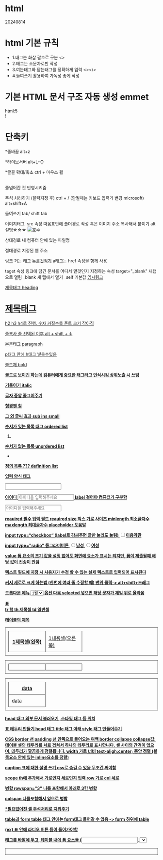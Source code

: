 # html
20240814

# html 기본 규칙
* 1.태그는 화살 괄호로 구분 <>
* 2.태그는 소문자로만 작성
* 3.여는태그와 닫는태그를 정확하게 입력 <></>
* 4.들여쓰기 활용하여 가독성 좋게 작성

# 기본 HTML 문서 구조 자동 생성 emmet
html:5  
!

# 단축키
*줄바꿈 alt+z 

*라이브서버 alt+L+O 

*글꼴 확대/축소 ctrl + 마우스 휠 

<br> 
줄넘어간 것 반영시켜줌

주석 처리하기
(블럭지정 후) ctrl + /
(안될때는 키보드 입력기 변경 microsoft)
alt+shift+A

들여쓰기
tab/ shift tab  

이미지태그
<img src="">
src 속성
따옴표안에 폴더경로 작성
혹은 이미지 주소 복사해서 붙이기
alt 설명☆☆☆
<img src="img/info_2.jpg" alt="호수">

상대경로
내 컴퓨터 안에 있는 파일명

절대경로
지정된 웹 주소

링크 거는 태그
<a href="주소적기">누를것적기</a>
a태그는 href 속성을 함께 사용

taget 속성
링크에 담긴 문서를 어디서 열것인지 지정하는 속성
target="_blank" 새탭으로 열림
_blank 새 탭에서 열기
_self 기본값
<a href="#"> 임시링크

제목태그
heading
<h1>제목태그</h1>
h2 h3 h4로 진행. 
숫자 커질수록 폰트 크기 작아짐

줄복사
줄 선택된 이후 alt + shift + ↓

본문태그 
paragraph
<p></p>
p태그 안에 h태그 넣을수있음

볼드체
bold
<b></b>

<strong>
볼드로 보이긴 하는데
컴퓨터에게 중요한 태그라고 인식시킴
상위노출 시 쓰임

기울이기
italic
<i></i>

글자 중앙 줄그어주기
<del></del>

형광펜 칠
<mark></mark>

그 외 글씨 효과
sub ins small

순서가 있는 목록 태그
ordered list
<ol>
<li></li>
</ol>
 
순서가 없는 목록 
unordered list
<ul>
	<li></li>
</ul>

정의 목록 ???
definition list
<dl>
	<dt></dt>
		<dd></dd>
</dl>

입력 양식 태그
<form>
	<input type=“”>
</form>


<label for="user_id">아이디</label>
<input id="user_id" type="text"
 placeholder="아이디을 입력해주세요">
label 걸어야 컴퓨터가 구분함

<input id="user_id" type="text"
placeholder="아이디을 입력해주세요"
maxlength="6">

reauired 필수 입력 필드
reauired size 박스 가로 사이즈
minlength 최소글자수
maxlength 최대글자수
placeholder 도움말

input type=“checkbox“
(label로 감싸주면 글만 눌러도 눌림)
<label>
<input type="checkbox" name="check1" id="check1_1">이용약관</label>

input type="radio" 동그라미버튼
<label>
<input type="radio" name="radio1" 
id="radio1_1">남성</label>
<label>
<input type="radio" name="radio1"
 id="radio1_2">여성</label>

value 
폼 요소의 초기 값을 설정
없어도 화면에 요소가 표시는 되지만,
폼이 제출될때 해당 값이 전송이 안됨

텍스트 필드에 지정 시 
사용자가 수정 할 수 있는
실제 텍스트로 입력되어 표시된다


커서 세로로 크게 하는법
(한번에 여러 줄 수정할 때)
맨위 클릭-> alt+shift+드래그

드롭다운 메뉴
<select>
            <option>1월</option>
            <option>2월</option>
            <option>3월</option>
            <option>4월</option>
        </select>
    </form>
옵션 다음 selected 넣으면 해당 문자가 제일 위로 올라옴

표  
tr 행
th 제목셀
td 일반셀

<table>
<caotion>테이블의 제목</caotion>
<tr>
<th>1제목셀(왼쪽)</th>
<td>1내용셀(오른쪽)</td>
</tr>
</table>

<table><caotion></caotion>    <tr><th></th><td></td></tr></table>

<table><thead><tr> <th> data </th></tr></thead><tbody><tr><td>data</td></tr></tbody></table>
head 태그 
외부 문서 불러오기 ,스타일 태그 등 위치

표 테두리 만들기
head 태그
 title 태그 아래 style 태그 만들어주기
<style>
table, th, td {
border: 1px solid #333;
padding: 10px;
border-collapse: collapse;}
th, td{
width: 100px;
text-aligh:center;}
</style>

CSS
border 선 
padding 선 안쪽으로 들어오는 여백
border collapse 
collapse값: 
테이블 셀의 테두리를 서로 겹쳐서 하나의 테두리로 표시합니다. 셀 사이의 간격이 없으며, 테두리가 깔끔하게 정렬됩니다.
width 가로 너비
text-aligh:center; 중앙 정렬
(블록요소 안에 있는 inline요소를 정렬)

caption
표에 대한 설명 쓰기
css로 숨길 수 있음
무조건 써야함

scope
th에 추가해서 가로인지 세로인지 입력
row 가로
col 세로 
<th scope="row">
<th scope="col">

병합
rowspan="3" 
나를 포함해서 아래로 3칸 병합

colspan 나를포함해서 옆으로 병합

*필요없어진 셀 주석처리로 지워주기

table과 form
table 태그 안에는 
form태그 들어갈 수 없음 
-> form 하위에 table

(ex) 표 안에 라디오 버튼 등이 들어가야함
<form>태그를 <table>바깥에 두고, 
테이블 내에 폼 요소들
(<input>, <select>, <textarea>, 등)을 배치하는 것이 올바른 방법입니다. 이렇게 하면 전체 표가 하나의 폼으로 묶여서 제출될 수 있습니다.

비디오
이미지와 유사 .소스(src) 필요
1.컨트롤러 필요. controls
2.반복재생 원할시. loop
3.썸네일 원할시.poster=“img/  ”
4.비디오태그 하위에 source 태그 넣어서 확장자명 다른 영상 두 개로 돌발상황 대처할수있게함
5.자동재생. autoplay muted

4번 예시
<body>
<video src="img/Wildlife.mp4" 
controls loop poster="img/logo.png">
</video>
///
<video controls loop>
<source src="img/Wildlife.mp4">
<source src="img/Wildlife.webm">
</video>
</body>

오디오
audio
비디오와 매우 유사

유튜브 퍼올 때
<>퍼가기 누르기
iframe 태그 복사

논리형 데이터 (boolean)
참ture=1 거짓false=0
따로 명시하지 않으면 자동으로 0 
명시하면 1

div
블록형식 공간 분할
줄바꿈o

span 
인라인 형식 공간 분할
줄바꿈x

블록형식 태그
div,p,heading,목록

인라인 형식 태그 
span, a, img, input, 글자형식

<h1>제목태그h1</h1>
<p>단락을 나누는p</p>
<div>공간을 분할하는 div</div>
<hr>가로선을 넣어줌 
<a href="#">링크를 거는a</a>
<span>공간을 분할하는 span</span>

모두 div 태그와 같은 기능을 수행함
header, nav, aside, section, article, footer, iframe, address ... 

nav 메뉴

11sementic.html 
웹사이트 전체적인 흐름느낌
참고참고
08도 참고
